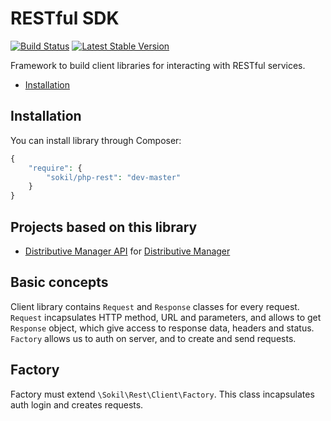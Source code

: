 RESTful SDK
===============
[![Build Status](https://travis-ci.org/sokil/php-rest.png?branch=master)](https://travis-ci.org/sokil/php-rest)
[![Latest Stable Version](https://poser.pugx.org/sokil/php-rest/v/stable.png)](https://packagist.org/packages/sokil/php-rest)

Framework to build client libraries for interacting with RESTful services. 

* [Installation](#installation)

Installation
------------

You can install library through Composer:
```php
{
    "require": {
        "sokil/php-rest": "dev-master"
    }
}
```

Projects based on this library
------------------------------

* [Distributive Manager API](https://github.com/sokil/php-distmanager-sdk) for [Distributive Manager](https://github.com/sokil/distributiveManager)

Basic concepts
--------------
Client library contains `Request` and `Response` classes for every request. `Request` incapsulates HTTP method, URL and parameters, and allows to get `Response` object, which give access to response data, headers and status. `Factory` allows us to auth on server, and to create and send requests.

Factory
-------

Factory must extend `\Sokil\Rest\Client\Factory`. This class incapsulates auth login and creates requests.
